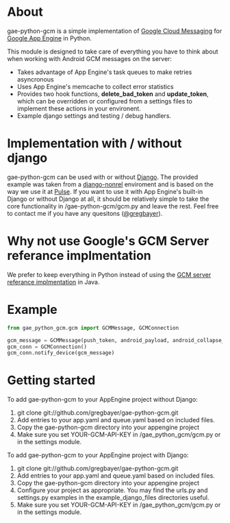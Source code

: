 # About

gae-python-gcm is a simple implementation of [Google Cloud Messaging](http://developer.android.com/google/gcm/index.html) for [Google App Engine](https://developers.google.com/appengine/docs/python/overview) in Python.

This module is designed to take care of everything you have to think about when working with Android GCM messages on the server:

* Takes advantage of App Engine's task queues to make retries asyncronous
* Uses App Engine's memcache to collect error statistics
* Provides two hook functions, **delete_bad_token** and **update_token**, which can be overridden or configured from a settings files to implement these actions in your environent.
* Example django settings and testing / debug handlers.

# Implementation with / without django

gae-python-gcm can be used with or without [Django](https://www.djangoproject.com). The provided example was taken from a [django-nonrel](https://github.com/django-nonrel/django-nonrel) enviroment and is based on the way we use it at [Pulse](http://www.pulse.me). If you want to use it with App Engine's built-in Django or without Django at all, it should be relatively simple to take the core functionality in /gae-python-gcm/gcm.py and leave the rest. Feel free to contact me if you have any quesitons ([@gregbayer](https://twitter.com/gregbayer)).

# Why not use Google's GCM Server referance implmentation

We prefer to keep everything in Python instead of using the [GCM server referance implmentation](http://developer.android.com/google/gcm/demo.html) in Java.

# Example

```python
from gae_python_gcm.gcm import GCMMessage, GCMConnection

gcm_message = GCMMessage(push_token, android_payload, android_collapse_id)
gcm_conn = GCMConnection()
gcm_conn.notify_device(gcm_message)
```

# Getting started

To add gae-python-gcm to your AppEngine project without Django:

1. git clone git://github.com/gregbayer/gae-python-gcm.git
2. Add entries to your app.yaml and queue.yaml based on included files.
3. Copy the gae-python-gcm directory into your appengine project
4. Make sure you set YOUR-GCM-API-KEY in /gae_python_gcm/gcm.py or in the settings module.


To add gae-python-gcm to your AppEngine project with Django:

1. git clone git://github.com/gregbayer/gae-python-gcm.git
2. Add entries to your app.yaml and queue.yaml based on included files.
3. Copy the gae-python-gcm directory into your appengine project
4. Configure your project as appropriate. You may find the urls.py and settings.py examples in the example_django_files directories useful. 
5. Make sure you set YOUR-GCM-API-KEY in /gae_python_gcm/gcm.py or in the settings module.



